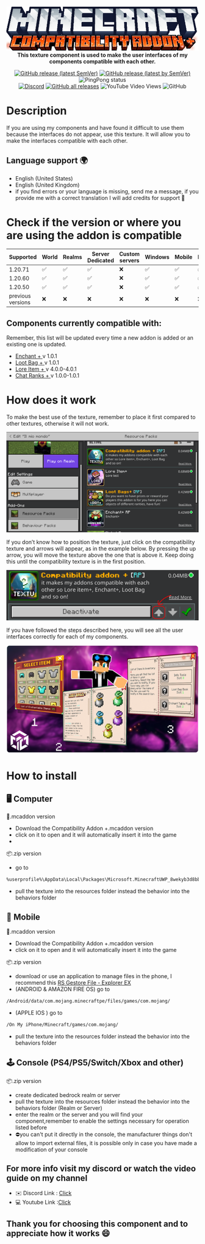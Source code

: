 <p align="center">
     <a href="https://github.com/DeathAruban/Compatibility_Addon_MCBE">
		<img src="https://github.com/DeathAruban/Compatibility_Addon_MCBE/blob/main/img/logo.png" loading="eager" />
	</a><br>
    <b>This texture component is used to make the user interfaces of my components compatible with each other.</b>
<p align="center">
	<a href="https://github.com/DeathAruban/Compatibility_Addon_MCBE/releases/latest"><img alt="GitHub release (latest SemVer)" src="https://img.shields.io/github/v/release/DeathAruban/Compatibility_Addon_MCBE?label=release&sort=semver"></a>
	<a href="https://github.com/DeathAruban/Compatibility_Addon_MCBE/releases/latest"><img alt="GitHub release (latest by SemVer)" src="https://img.shields.io/github/downloads/DeathAruban/Compatibility_Addon_MCBE/latest/total?sort=semver"></a>
<img alt="PingPong status" src="https://img.shields.io/pingpong/status/sp_7b7ce509b36c47ee9b20d041d018dc0a">
<br>
<a href="https://discord.gg/NKy9A9RAe8"><img src="https://img.shields.io/discord/935017716350320670?label=discord&color=7289DA&logo=discord" alt="Discord" /></a>
<a href="https://github.com//DeathAruban/Compatibility_Addon_MCBE/releases"><img alt="GitHub all releases" src="https://img.shields.io/github/downloads/DeathAruban/Compatibility_Addon_MCBE/total?label=downloads%40total"></a>
<img alt="YouTube Video Views" src="https://img.shields.io/youtube/views/OrHUjxbnz8Y?style=social">
<img alt="GitHub" src="https://img.shields.io/github/license/DeathAruban/Compatibility_Addon_MCBE">
</p>

# Description
If you are using my components and have found it difficult to use them because the interfaces do not appear, use this texture. It will allow you to make the interfaces compatible with each other.

## Language support 🌍
- English (United States)
- English (United Kingdom)
- if you find errors or your language is missing, send me a message, if you provide me with a correct translation I will add credits for support 🤝

# Check if the version or where you are using the addon is compatible

| Supported | World | Realms |Server Dedicated | Custom servers | Windows | Mobile | PS4/PS5 | Xbox | Nintendo Switch |
| ------- | ------------------ | ------------------ | ------------------ | ------------------ | ------------------ | ------------------ | ------------------ | ------------------ | ------------------ |
| 1.20.71   |:white_check_mark: | :white_check_mark: | :white_check_mark: | :x: | :white_check_mark: | :white_check_mark: | :white_check_mark: | :white_check_mark: | :white_check_mark: |
| 1.20.60   |:white_check_mark: | :white_check_mark: | :white_check_mark: | :x: | :white_check_mark: | :white_check_mark: | :white_check_mark: | :white_check_mark: | :white_check_mark: |
| 1.20.50   |:white_check_mark: | :white_check_mark: | :white_check_mark: | :x: | :white_check_mark: | :white_check_mark: | :white_check_mark: | :white_check_mark: | :white_check_mark: |
| previous versions   | :x:  | :x: | :x: | :x: | :x: | :x: | :x: | :x: | :x: | :x: | 

## Components currently compatible with:
Remember, this list will be updated every time a new addon is added or an existing one is updated.
- [ Enchant + ](https://github.com/DeathAruban/Enchant-MCBE) v 1.0.1
- [ Loot Bag + ](https://github.com/DeathAruban/Loot-Bag-MCBE) v 1.0.1
- [ Lore Item + ](https://github.com/DeathAruban/Lore-Item-MCBE) v 4.0.0-4.0.1
- [ Chat Ranks + ](https://github.com/DeathAruban/Chat-Ranks-MCBE) v 1.0.0-1.0.1
  
# How does it work
To make the best use of the texture, remember to place it first compared to other textures, otherwise it will not work.
<p align="center">
 <img src="https://github.com/DeathAruban/Compatibility_Addon_MCBE/blob/main/img/texture.png" loading="eager" />
</p>
If you don’t know how to position the texture, just click on the compatibility texture and arrows will appear, as in the example below. By pressing the up arrow, you will move the texture above the one that is above it. Keep doing this until the compatibility texture is in the first position.
<p align="center">
 <img src="https://github.com/DeathAruban/Compatibility_Addon_MCBE/blob/main/img/texture2.png" loading="eager" />
</p>
If you have followed the steps described here, you will see all the user interfaces correctly for each of my components.
<p align="center">
 <img src="https://github.com/DeathAruban/Compatibility_Addon_MCBE/blob/main/img/texture3.png" loading="eager" />
</p>

# How to install

## 🖥️ Computer

📁.mcaddon version
- Download the Compatibility Addon +.mcaddon version
- click on it to open and it will automatically insert it into the game
- 
📦.zip version
- go to 
 ```bash
%userprofile%\AppData\Local\Packages\Microsoft.MinecraftUWP_8wekyb3d8bbwe\LocalState\games\com.mojang\
```
- pull the texture into the resources folder instead the behavior into the behaviors folder

## 📱 Mobile

📁.mcaddon version
- Download the Compatibility Addon +.mcaddon version
- click on it to open and it will automatically insert it into the game

📦.zip version
- download or use an application to manage files in the phone, I recommend this [RS Gestore File - Explorer EX](https://play.google.com/store/apps/details?id=com.rs.explorer.filemanager&hl=it&gl=US)
- (ANDROID & AMAZON FIRE OS) go to 
 ```bash
/Android/data/com.mojang.minecraftpe/files/games/com.mojang/
```

- (APPLE IOS ) go to

 ```bash
/On My iPhone/Minecraft/games/com.mojang/
```

- pull the texture into the resources folder instead the behavior into the behaviors folder

## 🕹️ Console (PS4/PS5/Switch/Xbox and other)

📦.zip version
- create dedicated bedrock realm or server
- pull the texture into the resources folder instead the behavior into the behaviors folder (Realm or Server)
- enter the realm or the server and you will find your component,remember to enable the settings necessary for operation listed before
- ⛔you can't put it directly in the console, the manufacturer things don't allow to import external files, it is possible only in case you have made a modification of your console

## For more info visit my discord or watch the video guide on my channel
- ✉️ Discord Link : [Click](https://discord.gg/NKy9A9RAe8)
- 💻 Youtube Link :[Click](https://www.youtube.com/watch?v=OrHUjxbnz8Y&ab_channel=Death_Aruban%E2%84%A2)

## Thank you for choosing this component and to appreciate how it works 😄
